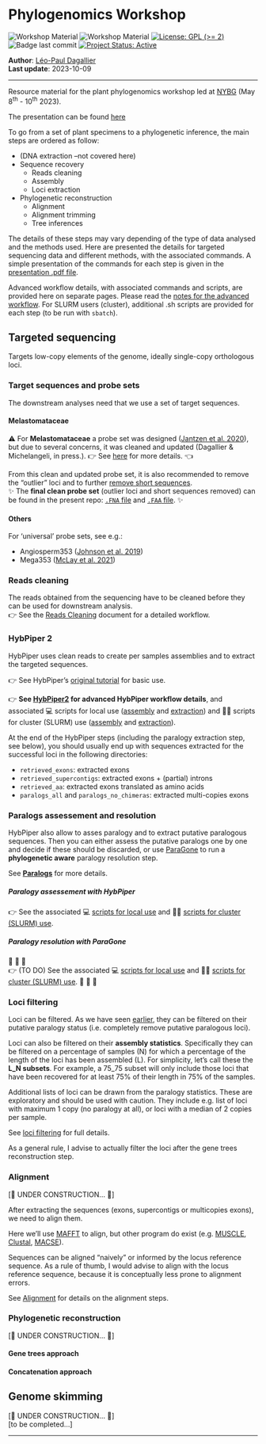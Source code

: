 
<!-- README.md is generated from README.Rmd. Please edit that file -->

# Phylogenomics Workshop

<!-- badges: start -->

![Workshop
Material](https://img.shields.io/badge/status-under_construction-orange)
![Workshop
Material](https://img.shields.io/badge/Workshop-Material-brightgreen)
[![License: GPL (\>=
2)](https://img.shields.io/badge/License-GPL%20%28%3E%3D%202%29-blue.svg)](https://choosealicense.com/licenses/gpl-2.0/)
![Badge last
commit](https://img.shields.io/github/last-commit/LPDagallier/Phylogenomics_Workshop)
[![Project Status:
Active](https://www.repostatus.org/badges/latest/active.svg)](https://www.repostatus.org/#active)
<!-- badges: end -->

**Author**: [Léo-Paul
Dagallier](https://orcid.org/0000-0002-3270-1544)  
**Last update**: 2023-10-09

------------------------------------------------------------------------

Resource material for the plant phylogenomics workshop led at
[NYBG](https://www.nybg.org/science-project/a-phylogenomics-approach-to-resolving-one-of-the-worlds-most-diverse-tropical-angiosperm-radiations-melastomataceae/)
(May 8<sup>th</sup> - 10<sup>th</sup> 2023).

The presentation can be found
[here](./Plant_Phylogenomics_Workshop_001.pdf)

To go from a set of plant specimens to a phylogenetic inference, the
main steps are ordered as follow:

- (DNA extraction –not covered here)
- Sequence recovery
  - Reads cleaning  
  - Assembly  
  - Loci extraction  
- Phylogenetic reconstruction
  - Alignment  
  - Alignment trimming  
  - Tree inferences

The details of these steps may vary depending of the type of data
analysed and the methods used. Here are presented the details for
targeted sequencing data and different methods, with the associated
commands. A simple presentation of the commands for each step is given
in the [presentation .pdf file](./Plant_Phylogenomics_Workshop_001.pdf).

Advanced workflow details, with associated commands and scripts, are
provided here on separate pages. Please read the [notes for the advanced
workflow](Notes_for_advanced_wf.md). For SLURM users (cluster),
additional .sh scripts are provided for each step (to be run with
`sbatch`).

## Targeted sequencing

Targets low-copy elements of the genome, ideally single-copy orthologous
loci.

### Target sequences and probe sets

The downstream analyses need that we use a set of target sequences.

#### Melastomataceae

:warning: For **Melastomataceae** a probe set was designed ([Jantzen et
al. 2020](https://bsapubs.onlinelibrary.wiley.com/doi/abs/10.1002/aps3.11345)),
but due to several concerns, it was cleaned and updated (Dagallier &
Michelangeli, in press.). :point_right: See
[here](https://github.com/LPDagallier/Clean_Melasto_probe_set) for more
details. :point_left:

From this clean and updated probe set, it is also recommended to remove
the “outlier” loci and to further [remove short
sequences]((https://github.com/mossmatters/HybPiper/wiki/Troubleshooting,-common-issues,-and-recommendations#14-fixing-and-filtering-your-target-file)).  
:sparkles: The **final clean probe set** (outlier loci and short
sequences removed) can be found in the present repo: [`.FNA`
file](PHYLOGENY_RECONSTRUCTION/PROBE_SET_CLEAN_v5.FNA) and [`.FAA`
file](PHYLOGENY_RECONSTRUCTION/PROBE_SET_CLEAN_v5_prot.FAA). :sparkles:

#### Others

For ‘universal’ probe sets, see e.g.:  
- Angiosperm353 ([Johnson et
al. 2019](https://doi.org/10.1093/sysbio/syy086))  
- Mega353 ([McLay et
al. 2021](https://github.com/chrisjackson-pellicle/NewTargets))

### Reads cleaning

The reads obtained from the sequencing have to be cleaned before they
can be used for downstream analysis.  
:point_right: See the [Reads Cleaning](Reads_cleaning.md) document for a
detailed workflow.

### HybPiper 2

HybPiper uses clean reads to create per samples assemblies and to
extract the targeted sequences.

:point_right: See HybPiper’s [original
tutorial](https://github.com/mossmatters/HybPiper/wiki/Tutorial) for
basic use.

:point_right: **See [HybPiper2](HybPiper2.md) for advanced HybPiper
workflow details**, and associated :computer: scripts for local use
([assembly](PHYLOGENY_RECONSTRUCTION/SCRIPTS_local/hybpiper2_assemble.sh)
and
[extraction](PHYLOGENY_RECONSTRUCTION/SCRIPTS_local/hybpiper2_extract.sh))
and :woman_technologist: scripts for cluster (SLURM) use
([assembly](PHYLOGENY_RECONSTRUCTION/SCRIPTS_cluster/hybpiper2_assemble_TEMPLATE.sh)
and
[extraction](PHYLOGENY_RECONSTRUCTION/SCRIPTS_cluster/hybpiper2_extract_TEMPLATE.sh)).

At the end of the HybPiper steps (including the paralogy extraction
step, see below), you should usually end up with sequences extracted for
the successful loci in the following directories:

- `retrieved_exons`: extracted exons
- `retrieved_supercontigs`: extracted exons + (partial) introns
- `retrieved_aa`: extracted exons translated as amino acids
- `paralogs_all` and `paralogs_no_chimeras`: extracted multi-copies
  exons

### Paralogs assessement and resolution

HybPiper also allow to asses paralogy and to extract putative paralogous
sequences. Then you can either assess the putative paralogs one by one
and decide if these should be discarded, or use
[ParaGone](https://github.com/chrisjackson-pellicle/ParaGone) to run a
**phylogenetic aware** paralogy resolution step.

See [**Paralogs**](Paralogs.md) for more details.

##### Paralogy assessement with HybPiper

:point_right: See the associated :computer: [scripts for local
use](PHYLOGENY_RECONSTRUCTION/SCRIPTS_local/hybpiper2_paralogs.sh) and
:woman_technologist: [scripts for cluster (SLURM)
use](PHYLOGENY_RECONSTRUCTION/SCRIPTS_cluster/hybpiper2_paralogs_TEMPLATE.sh).

##### Paralogy resolution with ParaGone

:construction: :construction: :construction:  
:point_right: (TO DO) See the associated :computer: [scripts for local
use]() and :woman_technologist: [scripts for cluster (SLURM) use]().
:construction: :construction: :construction:

### Loci filtering

Loci can be filtered. As we have seen [earlier](Paralogs.md), they can
be filtered on their putative paralogy status (i.e. completely remove
putative paralogous loci).

Loci can also be filtered on their **assembly statistics**. Specifically
they can be filtered on a percentage of samples (N) for which a
percentage of the length of the loci has been assembled (L). For
simplicity, let’s call these the **L_N subsets**. For example, a 75_75
subset will only include those loci that have been recovered for at
least 75% of their length in 75% of the samples.

Additional lists of loci can be drawn from the paralogy statistics.
These are exploratory and should be used with caution. They include
e.g. list of loci with maximum 1 copy (no paralogy at all), or loci with
a median of 2 copies per sample.

See [loci filtering](Loci_filtering.md) for full details.

As a general rule, I advise to actually filter the loci after the gene
trees reconstruction step.

### Alignment

\[:construction: UNDER CONSTRUCTION… :construction:\]

After extracting the sequences (exons, supercontigs or multicopies
exons), we need to align them.

Here we’ll use
[MAFFT](https://mafft.cbrc.jp/alignment/software/algorithms/algorithms.html)
to align, but other program do exist
(e.g. [MUSCLE](https://drive5.com/muscle5/manual/commands.html),
[Clustal](http://www.clustal.org/),
[MACSE](https://www.agap-ge2pop.org/macse/?menu=releases)).

Sequences can be aligned “naively” or informed by the locus reference
sequence. As a rule of thumb, I would advise to align with the locus
reference sequence, because it is conceptually less prone to alignment
errors.

See [Alignment](Alignment.md) for details on the alignment steps.

### Phylogenetic reconstruction

\[:construction: UNDER CONSTRUCTION… :construction:\]

#### Gene trees approach

#### Concatenation approach

## Genome skimming

\[:construction: UNDER CONSTRUCTION… :construction:\]  
\[to be completed…\]

------------------------------------------------------------------------
